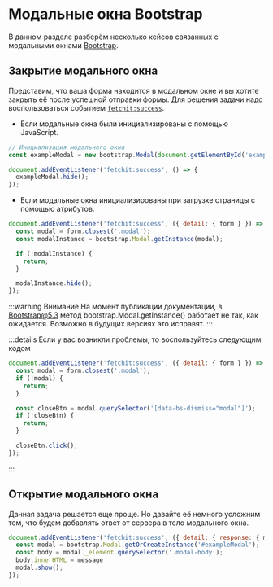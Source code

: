 # Модальные окна Bootstrap

В данном разделе разберём несколько кейсов связанных с модальными окнами [Bootstrap](https://getbootstrap.com/).

## Закрытие модального окна

Представим, что ваша форма находится в модальном окне и вы хотите закрыть её после успешной отправки формы. Для решения задачи надо воспользоваться событием [`fetchit:success`](/components/fetchit/frontend/events#fetchitsuccess).

- Если модальные окна были инициализированы с помощью JavaScript.

```js
// Инициализация модального окна
const exampleModal = new bootstrap.Modal(document.getElementById('exampleModal'));

document.addEventListener('fetchit:success', () => {
  exampleModal.hide();
});
```

- Если модальные окна инициализированы при загрузке страницы с помощью атрибутов.

```js
document.addEventListener('fetchit:success', ({ detail: { form } }) => {
  const modal = form.closest('.modal');
  const modalInstance = bootstrap.Modal.getInstance(modal);

  if (!modalInstance) {
    return;
  }

  modalInstance.hide();
});
```

:::warning Внимание
На момент публикации документации, в Bootstrap@5.3 метод bootstrap.Modal.getInstance() работает не так, как ожидается. Возможно в будущих версиях это исправят.
:::

:::details Если у вас возникли проблемы, то воспользуйтесь следующим кодом
```js
document.addEventListener('fetchit:success', ({ detail: { form } }) => {
  const modal = form.closest('.modal');
  if (!modal) {
    return;
  }

  const closeBtn = modal.querySelector('[data-bs-dismiss="modal"]');
  if (!closeBtn) {
    return;
  }

  closeBtn.click();
});
```
:::

## Открытие модального окна

Данная задача решается еще проще. Но давайте её немного усложним тем, что будем добавлять ответ от сервера в тело модального окна.

```js
document.addEventListener('fetchit:success', ({ detail: { response: { message } } }) => {
  const modal = bootstrap.Modal.getOrCreateInstance('#exampleModal');
  const body = modal._element.querySelector('.modal-body');
  body.innerHTML = message
  modal.show();
});
```
